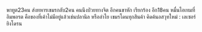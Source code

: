 พาทูต23คน
ส่งทหารเขมรกลับ2คน คนนึงป่วยทางจิต อีกคนขาหัก เรียกร้อง อีก18คน
หมื่นไอเทมที่อิมพอรต คือของที่เค้าไม่มีอยู่แล้วเช่นปลานิล หรือลำไย
เขมรโดนทุกสินค้า
คิดค้นอสวุทใหม่ : เลเซอร์ยิงโดรน